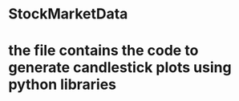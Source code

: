 # StockMarketData
# the file contains the code to generate candlestick plots using python libraries
